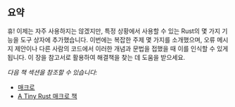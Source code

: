 ## 요약

휴! 이제는 자주 사용하지는 않겠지만, 특정 상황에서 사용할 수 있는 Rust의 몇 가지 기능을 도구 상자에 추가했습니다. 이번에는 복잡한 주제 몇 가지를 소개했으며, 오류 메시지 제안이나 다른 사람의 코드에서 이러한 개념과 문법을 접했을 때 이를 인식할 수 있게 됩니다. 이 장을 참고서로 활용하여 해결책을 찾는 데 도움을 받으세요.

_다음 책 섹션을 참조할 수 있습니다:_
* [매크로](https://doc.rust-lang.org/stable/book/ch19-06-macros.html)
* [A Tiny Rust 매크로 책](https://danielkeep.github.io/tlborm/book/index.html)
